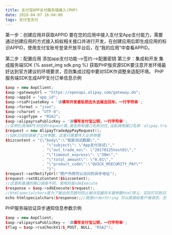 ```yaml
---
title: 支付宝APP支付服务端接入(PHP)
date: 2018-04-07 16:04:00
tags: 支付宝支付
---
```

第一步：创建应用并获取APPID
要在您的应用中接入支付宝App支付能力，需要通过创建应用的方式接入蚂蚁相关接口并进行开发，在创建应用后即生成应用的标识APPID，使用支付宝账号登录开放平台后，在“我的应用”中查看APPID。
<!--more-->
第二步：配置应用
添加app支付功能——>签约——>配置密钥
第三步：集成和开发
集成服务端SDK
{% asset_img sdk.png %}
获取PHP版资源SDK要注意开发环境最好达到官方建议的环境要求，否则集成过程中要对SDK作调整来适配环境。
PHP服务端SDK生成APP支付订单信息示例
```cpp
$aop = new AopClient;
$aop->gatewayUrl = "https://openapi.alipay.com/gateway.do";
$aop->appId = "app_id";
$aop->rsaPrivateKey = '请填写开发者私钥去头去尾去回车，一行字符串';
$aop->format = "json";
$aop->charset = "UTF-8";
$aop->signType = "RSA2";
$aop->alipayrsaPublicKey = '请填写支付宝公钥，一行字符串';
//实例化具体API对应的request类,类名称和接口名称对应,当前调用接口名称：alipay.trade.app.pay
$request = new AlipayTradeAppPayRequest();
//SDK已经封装掉了公共参数，这里只需要传入业务参数
$bizcontent = "{\"body\":\"我是测试数据\"," 
                . "\"subject\": \"App支付测试\","
                . "\"out_trade_no\": \"20170125test01\","
                . "\"timeout_express\": \"30m\"," 
                . "\"total_amount\": \"0.01\","
                . "\"product_code\":\"QUICK_MSECURITY_PAY\""
                . "}";
$request->setNotifyUrl("商户外网可以访问的异步地址");
$request->setBizContent($bizcontent);
//这里和普通的接口调用不同，使用的是sdkExecute
$response = $aop->sdkExecute($request);
//htmlspecialchars是为了输出到页面时防止被浏览器将关键参数html转义，实际打印到日志以及http传输不会有这个问题
echo htmlspecialchars($response);//就是orderString 可以直接给客户端请求，无需再做处理。
```
PHP服务端验证异步通知信息参数示例
```cpp
$aop = new AopClient;
$aop->alipayrsaPublicKey = '请填写支付宝公钥，一行字符串';
$flag = $aop->rsaCheckV1($_POST, NULL, "RSA2");

```